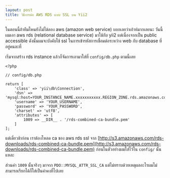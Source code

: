```yaml
---
layout: post
title: วิธีการต่อ AWS RDS แบบ SSL บน Yii2
---
```


ในตอนนี้ถ้าทีมไหนยังไม่ได้ลอง aws (amazon web service) บอกเลยว่าเอ้าท์มากเลยนะ วันนี้ผมเอา aws rds (relational database service) มาใช้กับ yii2 แต่เนื่องจากเป็น public accessible ดังนั้นผมจะบังคับใช้ ssl ในการเข้ารหัสการเชื่อมต่อระหว่าง web กับ database ที่อยู่คนละที่

เริ่มจากสร้าง rds instance แล้วก็จัดการเอามาใส่ที่ `config/db.php` ตามนี้เลย

```
<?php

// config/db.php

return [
    'class' => 'yii\db\Connection',
    'dsn' => 'mysql:host=YOUR_INSTANCE_NAME.xxxxxxxxxxx.REGION_ZONE.rds.amazonaws.com;dbname=YOUR_DATABASE_NAME',
    'username' => 'YOUR_USERNAME',
    'password' => 'YOUR_PASSWORD',
    'charset' => 'utf8',
    'attributes' => [
    	1009 => __DIR__ . '/rds-combined-ca-bundle.pem'
    ]
];
```

แต่เดี๋ยวช้าก่อน เราต้องโหลด ca ของ aws rds ssl จาก [http://s3.amazonaws.com/rds-downloads/rds-combined-ca-bundle.pem](http://s3.amazonaws.com/rds-downloads/rds-combined-ca-bundle.pem) ก่อนในตัวอย่างผมใส่ไว้ใน `config/` นั้นแหละ

ส่วนค่า `1009` นั้นจริงๆ มาจาก `PDO::MYSQL_ATTR_SSL_CA` แต่ไม่ทราบด้วยเหตุผลอะไรผมไม่สามารถเรียกได้ก็ใส่เป็นค่าคงที่ไปเลย